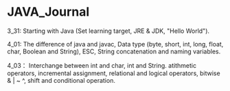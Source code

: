 # JAVA_Journal
3_31: Starting with Java (Set learning target, JRE & JDK, "Hello World").

4_01: The difference of java and javac, Data type (byte, short, int, long, float, char, Boolean and String), ESC, String concatenation and naming variables.

4_03： Interchange between int and char, int and String. atithmetic operators, incremental assignment, relational and logical operators, bitwise & | ~ ^, shift and conditional operation.


